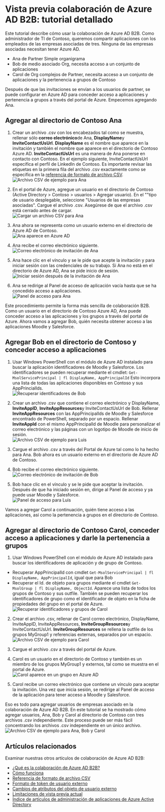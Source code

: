 <properties
   pageTitle="Tutorial detallado de uso de la vista previa de colaboración de Azure Active Directory B2B | Microsoft Azure"
   description="Colaboración de Azure B2B de Active Directory es compatible con las relaciones de su compañía habilitando socios empresariales de forma selectiva tengan acceso a sus aplicaciones corporativas"
   services="active-directory"
   documentationCenter=""
   authors="viv-liu"
   manager="cliffdi"
   editor=""
   tags=""/>

<tags
   ms.service="active-directory"
   ms.devlang="NA"
   ms.topic="get-started-article"
   ms.tgt_pltfrm="NA"
   ms.workload="identity"
   ms.date="05/09/2016"
   ms.author="viviali"/>

# <a name="azure-ad-b2b-collaboration-preview-detailed-walkthrough"></a>Vista previa colaboración de Azure AD B2B: tutorial detallado

Este tutorial describe cómo usar la colaboración de Azure AD B2B. Como administrador de TI de Contoso, queremos compartir aplicaciones con los empleados de las empresas asociadas de tres. Ninguna de las empresas asociadas necesitan tener Azure AD.

- Ana de Partner Simple organigrama
- Bob de medio asociado Org, necesita acceso a un conjunto de aplicaciones
- Carol de Org complejos de Partner, necesita acceso a un conjunto de aplicaciones y la pertenencia a grupos de Contoso

Después de que las invitaciones se envían a los usuarios de partner, se puede configurar en Azure AD para conceder acceso a aplicaciones y pertenencia a grupos a través del portal de Azure. Empecemos agregando Ana.

## <a name="adding-alice-to-the-contoso-directory"></a>Agregar al directorio de Contoso Ana
1. Crear un archivo .csv con los encabezados tal como se muestra, rellenar sólo **correo electrónico**de Ana, **DisplayName**y **InviteContactUsUrl**. **DisplayName** es el nombre que aparece en la invitación y también el nombre que aparece en el directorio de Contoso Azure AD. **InviteContactUsUrl** es una manera de Ana ponerse en contacto con Contoso. En el ejemplo siguiente, InviteContactUsUrl especifica el perfil de LinkedIn de Contoso. Es importante revisar las etiquetas en la primera fila del archivo .csv exactamente como se especifica en la [referencia de formato de archivo CSV](active-directory-b2b-references-csv-file-format.md).  
![Archivo CSV de ejemplo para Ana](./media/active-directory-b2b-detailed-walkthrough/AliceCSV.png)

2. En el portal de Azure, agregue un usuario en el directorio de Contoso (Active Directory > Contoso > usuarios > Agregar usuario). En el ""tipo de usuario desplegable, seleccione "Usuarios de las empresas asociadas". Cargue el archivo .csv. Asegúrese de que el archivo .csv está cerrado antes de cargar.  
![Cargar un archivo CSV para Ana](./media/active-directory-b2b-detailed-walkthrough/AliceUpload.png)

3. Ana ahora se representa como un usuario externo en el directorio de Azure AD de Contoso.  
![Ana aparece en Azure AD](./media/active-directory-b2b-detailed-walkthrough/AliceInAD.png)

4. Ana recibe el correo electrónico siguiente.  
![Correo electrónico de invitación de Ana](./media/active-directory-b2b-detailed-walkthrough/AliceEmail.png)

5. Ana hace clic en el vínculo y se le pide que acepte la invitación y para iniciar sesión con las credenciales de su trabajo. Si Ana no está en el directorio de Azure AD, Ana se pide inicio de sesión.  
![Iniciar sesión después de la invitación de Ana](./media/active-directory-b2b-detailed-walkthrough/AliceSignUp.png)

6. Ana se redirige al Panel de acceso de aplicación vacía hasta que se ha concedido acceso a aplicaciones.  
![Panel de acceso para Ana](./media/active-directory-b2b-detailed-walkthrough/AliceAccessPanel.png)

Este procedimiento permite la forma más sencilla de colaboración B2B. Como un usuario en el directorio de Contoso Azure AD, Ana puede conceder acceso a las aplicaciones y los grupos a través del portal de Azure. Ahora vamos a agregar Bob, quién necesita obtener acceso a las aplicaciones Moodle y Salesforce.

## <a name="adding-bob-to-the-contoso-directory-and-granting-access-to-apps"></a>Agregar Bob en el directorio de Contoso y conceder acceso a aplicaciones
1. Usar Windows PowerShell con el módulo de Azure AD instalado para buscar la aplicación identificadores de Moodle y Salesforce. Los identificadores se pueden recuperar mediante el cmdlet: `Get-MsolServicePrincipal | fl DisplayName, AppPrincipalId` Esto incorpora una lista de todas las aplicaciones disponibles en Contoso y sus AppPrincialIds.  
![Recuperar identificadores de Bob](./media/active-directory-b2b-detailed-walkthrough/BobPowerShell.png)

2. Crear un archivo .csv que contiene el correo electrónico y DisplayName, **InviteAppID**, **InviteAppResources**y InviteContactUsUrl de Bob. Rellenar **InviteAppResources** con las AppPrincipalIds de Moodle y Salesforce encontrado de PowerShell, separado por un espacio. Rellenar **InviteAppId** con el mismo AppPrincipalId de Moodle para personalizar el correo electrónico y las páginas con un logotipo de Moodle de inicio de sesión.  
![Archivo CSV de ejemplo para Luis](./media/active-directory-b2b-detailed-walkthrough/BobCSV.png)

3. Cargue el archivo .csv a través del Portal de Azure tal como lo ha hecho para Ana. Bob ahora es un usuario externo en el directorio de Azure AD de Contoso.

4. Bob recibe el correo electrónico siguiente.  
![Correo electrónico de invitación de Bob](./media/active-directory-b2b-detailed-walkthrough/BobEmail.png)

5. Bob hace clic en el vínculo y se le pide que aceptar la invitación. Después de que ha iniciado sesión en, dirige al Panel de acceso y ya puede usar Moodle y Salesforce.  
![Panel de acceso para Luis](./media/active-directory-b2b-detailed-walkthrough/BobAccessPanel.png)

Vamos a agregar Carol a continuación, quién tiene acceso a las aplicaciones, así como la pertenencia a grupos en el directorio de Contoso.

## <a name="adding-carol-to-the-contoso-directory-granting-access-to-apps-and-giving-group-membership"></a>Agregar al directorio de Contoso Carol, conceder acceso a aplicaciones y darle la pertenencia a grupos

1. Usar Windows PowerShell con el módulo de Azure AD instalado para buscar los identificadores de aplicación y de grupo de Contoso.
 - Recuperar AppPrincipalId con cmdlet `Get-MsolServicePrincipal | fl DisplayName, AppPrincipalId`, igual que para Bob
 - Recuperar el Id. de objeto para grupos mediante el cmdlet `Get-MsolGroup | fl DisplayName, ObjectId`. Aparece una lista de todos los grupos de Contoso y sus outfile. También se pueden recuperar los identificadores de grupo como el identificador de objeto en la ficha de propiedades del grupo en el portal de Azure.  
![Recuperar identificadores y grupos de Carol](./media/active-directory-b2b-detailed-walkthrough/CarolPowerShell.png)

2. Crear el archivo .csv, rellenar de Carol correo electrónico, DisplayName, InviteAppID, InviteAppResources, **InviteGroupResources**y InviteContactUsUrl. **InviteGroupResources** se rellena la outfile de los grupos MyGroup1 y referencias externas, separados por un espacio.  
![Archivo CSV de ejemplo para Carol](./media/active-directory-b2b-detailed-walkthrough/CarolCSV.png)

3. Cargue el archivo .csv a través del portal de Azure.

4. Carol es un usuario en el directorio de Contoso y también es un miembro de los grupos MyGroup1 y externos, tal como se muestra en el portal de Azure.  
![Carol aparece en un grupo en Azure AD](./media/active-directory-b2b-detailed-walkthrough/CarolGroup.png)

5. Carol recibe un correo electrónico que contiene un vínculo para aceptar la invitación. Una vez que inicia sesión, se redirige al Panel de acceso de la aplicación para tener acceso a Moodle y Salesforce.  

Eso es todo para agregar usuarios de empresas asociado en la colaboración de Azure AD B2B. En este tutorial se ha mostrado cómo agregar usuarios, Ana, Bob y Carol al directorio de Contoso con tres archivos .csv independiente. Este proceso puede ser más fácil concentrando los archivos .csv independiente en un único archivo.  
![Archivo CSV de ejemplo para Ana, Bob y Carol](./media/active-directory-b2b-detailed-walkthrough/CombinedCSV.png)

## <a name="related-articles"></a>Artículos relacionados
Examinar nuestras otros artículos de colaboración de Azure AD B2B:

- [¿Qué es la colaboración de Azure AD B2B?](active-directory-b2b-what-is-azure-ad-b2b.md)
- [Cómo funciona](active-directory-b2b-how-it-works.md)
- [Referencia de formato de archivo CSV](active-directory-b2b-references-csv-file-format.md)
- [Formato de token de usuario externo](active-directory-b2b-references-external-user-token-format.md)
- [Cambios de atributos del objeto de usuario externo](active-directory-b2b-references-external-user-object-attribute-changes.md)
- [Limitaciones de vista previa actual](active-directory-b2b-current-preview-limitations.md)
- [Índice de artículos de administración de aplicaciones de Azure Active Directory](active-directory-apps-index.md)
